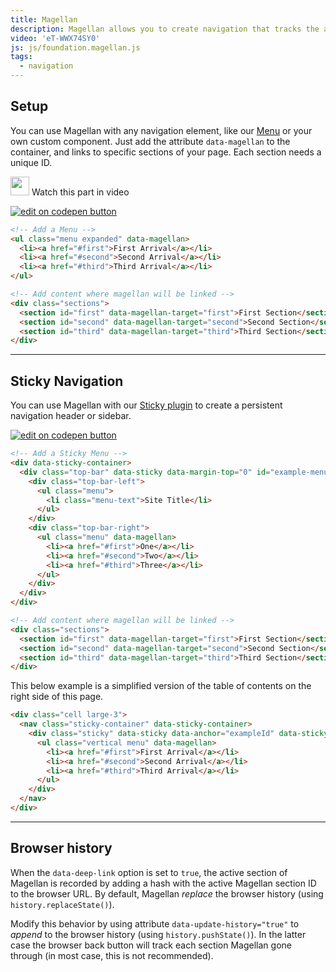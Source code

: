```yaml
---
title: Magellan
description: Magellan allows you to create navigation that tracks the active section of a page your user is in. Pair it with our Sticky plugin to create a fixed navigation element.
video: 'eT-WWX74SY0'
js: js/foundation.magellan.js
tags:
  - navigation
---
```


## Setup

You can use Magellan with any navigation element, like our [Menu](menu.html) or your own custom component. Just add the attribute `data-magellan` to the container, and links to specific sections of your page. Each section needs a unique ID.

<p>
  <a class="" data-open-video="0:42"><img src="{{root}}assets/img/icons/watch-video-icon.svg" class="video-icon" height="30" width="30" alt=""> Watch this part in video</a>
</p>

<div class="docs-codepen-container">
  <a class="codepen-logo-link" href="https://codepen.io/IamManchanda/pen/MmGEXo?editors=1000" target="_blank"><img src="{{root}}assets/img/logos/edit-in-browser.svg" class="" height="" width="" alt="edit on codepen button"></a>
</div>

```html
<!-- Add a Menu -->
<ul class="menu expanded" data-magellan>
  <li><a href="#first">First Arrival</a></li>
  <li><a href="#second">Second Arrival</a></li>
  <li><a href="#third">Third Arrival</a></li>
</ul>

<!-- Add content where magellan will be linked -->
<div class="sections">
  <section id="first" data-magellan-target="first">First Section</section>
  <section id="second" data-magellan-target="second">Second Section</section>
  <section id="third" data-magellan-target="third">Third Section</section>
</div>
```

---

## Sticky Navigation

You can use Magellan with our [Sticky plugin](sticky.html) to create a persistent navigation header or sidebar.

<div class="docs-codepen-container">
  <a class="codepen-logo-link" href="https://codepen.io/ZURBFoundation/pen/gWKLqV?editors=1100" target="_blank"><img src="{{root}}assets/img/logos/edit-in-browser.svg" class="" height="" width="" alt="edit on codepen button"></a>
</div>

```html 
<!-- Add a Sticky Menu -->
<div data-sticky-container>
  <div class="top-bar" data-sticky data-margin-top="0" id="example-menu">
    <div class="top-bar-left">
      <ul class="menu">
        <li class="menu-text">Site Title</li>
      </ul>
    </div>
    <div class="top-bar-right">
      <ul class="menu" data-magellan>
        <li><a href="#first">One</a></li>
        <li><a href="#second">Two</a></li>
        <li><a href="#third">Three</a></li>
      </ul>
    </div>
  </div>
</div>

<!-- Add content where magellan will be linked -->
<div class="sections">
  <section id="first" data-magellan-target="first">First Section</section>
  <section id="second" data-magellan-target="second">Second Section</section>
  <section id="third" data-magellan-target="third">Third Section</section>
</div>
```

This below example is a simplified version of the table of contents on the right side of this page.

```html
<div class="cell large-3">
  <nav class="sticky-container" data-sticky-container>
    <div class="sticky" data-sticky data-anchor="exampleId" data-sticky-on="large">
      <ul class="vertical menu" data-magellan>
        <li><a href="#first">First Arrival</a></li>
        <li><a href="#second">Second Arrival</a></li>
        <li><a href="#third">Third Arrival</a></li>
      </ul>
    </div>
  </nav>
</div>
```

---

## Browser history

When the `data-deep-link` option is set to `true`, the active section of Magellan is recorded by adding a hash with the active Magellan section ID to the browser URL. By default, Magellan *replace* the browser history (using `history.replaceState()`).

Modify this behavior by using attribute `data-update-history="true"` to *append* to the browser history (using `history.pushState()`). In the latter case the browser back button will track each section Magellan gone through (in most case, this is not recommended).
